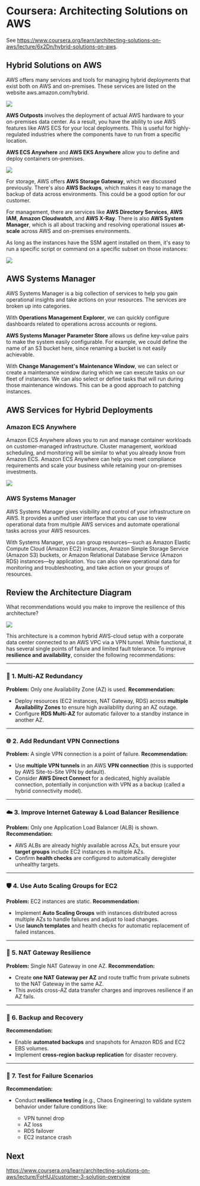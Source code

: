 # Coursera: Architecting Solutions on AWS

See https://www.coursera.org/learn/architecting-solutions-on-aws/lecture/6x2Dn/hybrid-solutions-on-aws.

## Hybrid Solutions on AWS

AWS offers many services and tools for managing hybrid deployments that exist both on AWS and on-premises. These services are listed on the website aws.amazon.com/hybrid.

![](image1.png)

**AWS Outposts** involves the deployment of actual AWS hardware to your on-premises data center. As a result, you have the ability to use AWS features like AWS ECS for your local deployments. This is useful for highly-regulated industries where the components have to run from a specific location.

**AWS ECS Anywhere** and **AWS EKS Anywhere** allow you to define and deploy containers on-premises.

![](image2.png)

For storage, AWS offers **AWS Storage Gateway**, which we discussed previously. There's also **AWS Backups**, which makes it easy to manage the backup of data across environments. This could be a good option for our customer.

For management, there are services like **AWS Directory Services**, **AWS IAM**, **Amazon Cloudwatch**, and **AWS X-Ray**. There is also **AWS System Manager**, which is all about tracking and resolving operational issues **at-scale** across AWS and on-premises environments.

As long as the instances have the SSM agent installed on them, it's easy to run a specific script or command on a specific subset on those instances:

![](image3.png)

## AWS Systems Manager

AWS Systems Manager is a big collection of services to help you gain operational insights and take actions on your resources. The services are broken up into categories.

With **Operations Management Explorer**, we can quickly configure dashboards related to operations across accounts or regions.

**AWS Systems Manager Parameter Store** allows us define key-value pairs to make the system easily configurable. For example, we could define the name of an S3 bucket here, since renaming a bucket is not easily achievable.

With **Change Management's** **Maintenance Window**, we can select or create a maintenance window during which we can execute tasks on our fleet of instances. We can also select or define tasks that will run during those maintenance windows. This can be a good approach to patching instances.

## AWS Services for Hybrid Deployments

### Amazon ECS Anywhere

Amazon ECS Anywhere allows you to run and manage container workloads on customer-managed infrastructure. Cluster management, workload scheduling, and monitoring will be similar to what you already know from Amazon ECS. Amazon ECS Anywhere can help you meet compliance requirements and scale your business while retaining your on-premises investments.

![](image4.png)

### AWS Systems Manager

AWS Systems Manager gives visibility and control of your infrastructure on AWS. It provides a unified user interface that you can use to view operational data from multiple AWS services and automate operational tasks across your AWS resources.

With Systems Manager, you can group resources—such as Amazon Elastic Compute Cloud (Amazon EC2) instances, Amazon Simple Storage Service (Amazon S3) buckets, or Amazon Relational Database Service (Amazon RDS) instances—by application. You can also view operational data for monitoring and troubleshooting, and take action on your groups of resources.

## Review the Architecture Diagram

What recommendations would you make to improve the resilience of this architecture?

![](image5.png)

This architecture is a common hybrid AWS-cloud setup with a corporate data center connected to an AWS VPC via a VPN tunnel. While functional, it has several single points of failure and limited fault tolerance. To improve **resilience and availability**, consider the following recommendations:

---

### 🔁 **1. Multi-AZ Redundancy**

**Problem:** Only one Availability Zone (AZ) is used.
**Recommendation:**

* Deploy resources (EC2 instances, NAT Gateway, RDS) across **multiple Availability Zones** to ensure high availability during an AZ outage.
* Configure **RDS Multi-AZ** for automatic failover to a standby instance in another AZ.

---

### 🌐 **2. Add Redundant VPN Connections**

**Problem:** A single VPN connection is a point of failure.
**Recommendation:**

* Use **multiple VPN tunnels** in an AWS **VPN connection** (this is supported by AWS Site-to-Site VPN by default).
* Consider **AWS Direct Connect** for a dedicated, highly available connection, potentially in conjunction with VPN as a backup (called a hybrid connectivity model).

---

### ☁️ **3. Improve Internet Gateway & Load Balancer Resilience**

**Problem:** Only one Application Load Balancer (ALB) is shown.
**Recommendation:**

* AWS ALBs are already highly available across AZs, but ensure your **target groups** include EC2 instances in multiple AZs.
* Confirm **health checks** are configured to automatically deregister unhealthy targets.

---

### 🛡️ **4. Use Auto Scaling Groups for EC2**

**Problem:** EC2 instances are static.
**Recommendation:**

* Implement **Auto Scaling Groups** with instances distributed across multiple AZs to handle failures and adjust to load changes.
* Use **launch templates** and health checks for automatic replacement of failed instances.

---

### 🧭 **5. NAT Gateway Resilience**

**Problem:** Single NAT Gateway in one AZ.
**Recommendation:**

* Create **one NAT Gateway per AZ** and route traffic from private subnets to the NAT Gateway in the same AZ.
* This avoids cross-AZ data transfer charges and improves resilience if an AZ fails.

---

### 🧰 **6. Backup and Recovery**

**Recommendation:**

* Enable **automated backups** and snapshots for Amazon RDS and EC2 EBS volumes.
* Implement **cross-region backup replication** for disaster recovery.

---

### 🧪 **7. Test for Failure Scenarios**

**Recommendation:**

* Conduct **resilience testing** (e.g., Chaos Engineering) to validate system behavior under failure conditions like:

  * VPN tunnel drop
  * AZ loss
  * RDS failover
  * EC2 instance crash

## Next

https://www.coursera.org/learn/architecting-solutions-on-aws/lecture/FoHUJ/customer-3-solution-overview